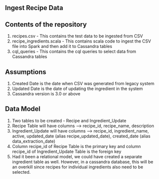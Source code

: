 ## Ingest Recipe Data

## Contents of the repository
1. recipes.csv - This contains the test data to be ingested from CSV
2. recipe_ingredients.scala - This contains scala code to ingest the CSV file into Spark and then add it to Cassandra tables
3. cql_queries - This contains the cql queries to select data from Cassandra tables

## Assumptions
1. Created Date is the date when CSV was generated from legacy system
2. Updated Date is the date of updating the ingredient in the system
3. Cassandra version is 3.0 or above

## Data Model
1. Two tables to be created - Recipe and Ingredient_Update
2. Recipe Table will have columns --> recipe_id, recipe_name, description
3. Ingredient_Update will have columns --> recipe_id, ingredient_name, active, updated_date (alias recipe_updated_date), created_date (alias data_extraction_date)
4. Column recipe_id of Recipe Table is the primary key and column recipe_id of Ingredient_Update Table is the foreign key
5. Had it been a relational model, we could have created a separate ingredient table as well. However, in a cassandra database, this will be an overkill since recipes for individual ingredients also need to be selected.
